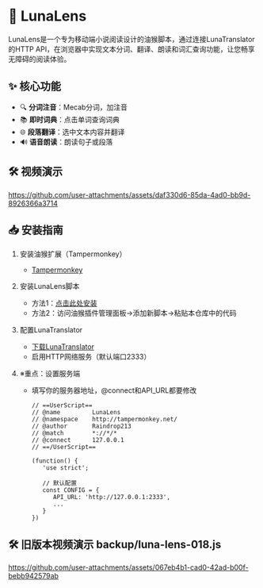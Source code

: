 # 🌙 LunaLens

LunaLens是一个专为移动端小说阅读设计的油猴脚本，通过连接LunaTranslator的HTTP API，在浏览器中实现文本分词、翻译、朗读和词汇查询功能，让您畅享无障碍的阅读体验。

## ✨ 核心功能
- 🔍 **分词注音**：Mecab分词，加注音
- 📚 **即时词典**：点击单词查询词典
- 🌐 **段落翻译**：选中文本内容并翻译
- 🔊 **语音朗读**：朗读句子或段落

## 🛠 视频演示

https://github.com/user-attachments/assets/daf330d6-85da-4ad0-bb9d-8926366a3714

## 📥 安装指南

1. 安装油猴扩展（Tampermonkey）
   - [Tampermonkey](https://www.tampermonkey.net/)

2. 安装LunaLens脚本
   - 方法1：[点击此处安装](https://raw.githubusercontent.com/raindrop213/LunaLens/main/luna-lens.user.js)
   - 方法2：访问油猴插件管理面板->添加新脚本->粘贴本仓库中的代码

3. 配置LunaTranslator
   - [下载LunaTranslator](https://github.com/HIllya51/LunaTranslator)
   - 启用HTTP网络服务（默认端口2333）

4. ※重点：设置服务端

   - 填写你的服务器地址，@connect和API_URL都要修改

      ```
      // ==UserScript==
      // @name         LunaLens
      // @namespace    http://tampermonkey.net/
      // @author       Raindrop213
      // @match        *://*/*
      // @connect      127.0.0.1
      // ==/UserScript==

      (function() {
         'use strict';

         // 默认配置
         const CONFIG = {
            API_URL: 'http://127.0.0.1:2333',
            ...
         }
      })
      ```

## 🛠 旧版本视频演示 backup/luna-lens-018.js 
https://github.com/user-attachments/assets/067eb4b1-cad0-42ad-b00f-bebb942579ab
